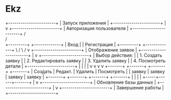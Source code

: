 # Ekz
+-----------------------+
| Запуск приложения     |
+-----------------------+
           |
           v
+-----------------------+
| Авторизация пользователя |
+-----------------------+
       /     \
      /       \
+---------+   +-------------+
| Вход    |   | Регистрация |
+---------+   +-------------+
      \       /
       \     /
        v
+-----------------------+
| Отображение заявок    |
+-----------------------+
           |
           v
+-----------------------+
| Выбор действия:       |
| 1. Создать заявку     |
| 2. Редактировать заявку |
| 3. Удалить заявку     |
| 4. Посмотреть детали  |
+-----------------------+
       |     |      |       |
       v     v      v       v
+-------+ +-------+ +-------+ +-------+
| Создать | Редакт. | Удалить | Посмотреть |
| заявку  | заявку  | заявку  | заявку     |
+-------+ +-------+ +-------+ +-------+
       |     |      |       |
       +-----+------+-------+
                 |
                 v
+-----------------------+
| Обновление базы данных |
+-----------------------+
           |
           v
+-----------------------+
| Завершение работы     |
+-----------------------+
